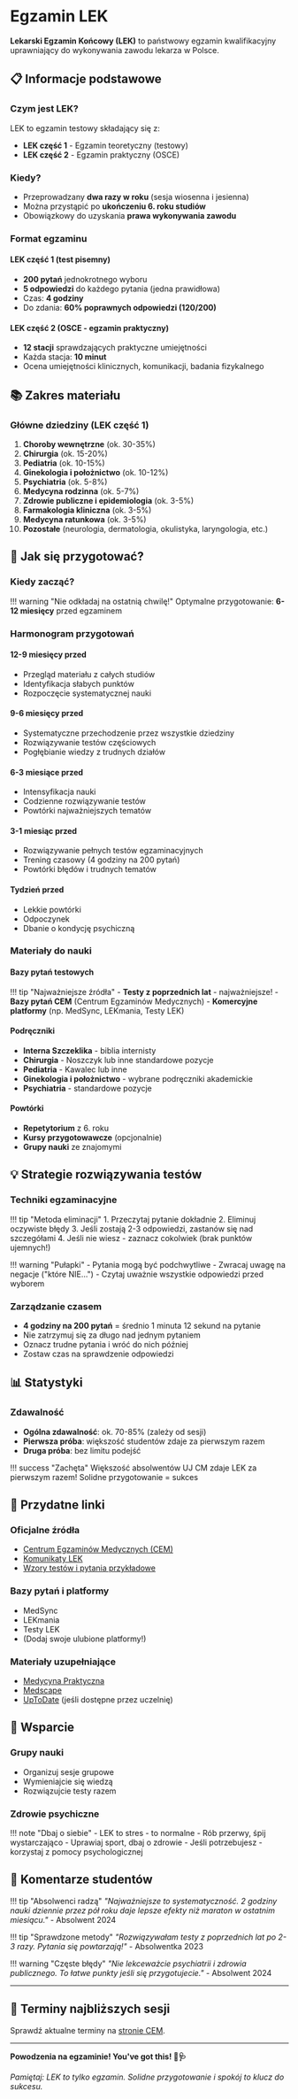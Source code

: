 # Egzamin LEK

**Lekarski Egzamin Końcowy (LEK)** to państwowy egzamin kwalifikacyjny uprawniający do wykonywania zawodu lekarza w Polsce.

## 📋 Informacje podstawowe

### Czym jest LEK?

LEK to egzamin testowy składający się z:
- **LEK część 1** - Egzamin teoretyczny (testowy)
- **LEK część 2** - Egzamin praktyczny (OSCE)

### Kiedy?

- Przeprowadzany **dwa razy w roku** (sesja wiosenna i jesienna)
- Można przystąpić po **ukończeniu 6. roku studiów**
- Obowiązkowy do uzyskania **prawa wykonywania zawodu**

### Format egzaminu

#### LEK część 1 (test pisemny)
- **200 pytań** jednokrotnego wyboru
- **5 odpowiedzi** do każdego pytania (jedna prawidłowa)
- Czas: **4 godziny**
- Do zdania: **60% poprawnych odpowiedzi (120/200)**

#### LEK część 2 (OSCE - egzamin praktyczny)
- **12 stacji** sprawdzających praktyczne umiejętności
- Każda stacja: **10 minut**
- Ocena umiejętności klinicznych, komunikacji, badania fizykalnego

## 📚 Zakres materiału

### Główne dziedziny (LEK część 1)

1. **Choroby wewnętrzne** (ok. 30-35%)
2. **Chirurgia** (ok. 15-20%)
3. **Pediatria** (ok. 10-15%)
4. **Ginekologia i położnictwo** (ok. 10-12%)
5. **Psychiatria** (ok. 5-8%)
6. **Medycyna rodzinna** (ok. 5-7%)
7. **Zdrowie publiczne i epidemiologia** (ok. 3-5%)
8. **Farmakologia kliniczna** (ok. 3-5%)
9. **Medycyna ratunkowa** (ok. 3-5%)
10. **Pozostałe** (neurologia, dermatologia, okulistyka, laryngologia, etc.)

## 🎯 Jak się przygotować?

### Kiedy zacząć?

!!! warning "Nie odkładaj na ostatnią chwilę!"
    Optymalne przygotowanie: **6-12 miesięcy** przed egzaminem

### Harmonogram przygotowań

#### 12-9 miesięcy przed
- Przegląd materiału z całych studiów
- Identyfikacja słabych punktów
- Rozpoczęcie systematycznej nauki

#### 9-6 miesięcy przed
- Systematyczne przechodzenie przez wszystkie dziedziny
- Rozwiązywanie testów częściowych
- Pogłębianie wiedzy z trudnych działów

#### 6-3 miesiące przed
- Intensyfikacja nauki
- Codzienne rozwiązywanie testów
- Powtórki najważniejszych tematów

#### 3-1 miesiąc przed
- Rozwiązywanie pełnych testów egzaminacyjnych
- Trening czasowy (4 godziny na 200 pytań)
- Powtórki błędów i trudnych tematów

#### Tydzień przed
- Lekkie powtórki
- Odpoczynek
- Dbanie o kondycję psychiczną

### Materiały do nauki

#### Bazy pytań testowych
!!! tip "Najważniejsze źródła"
    - **Testy z poprzednich lat** - najważniejsze!
    - **Bazy pytań CEM** (Centrum Egzaminów Medycznych)
    - **Komercyjne platformy** (np. MedSync, LEKmania, Testy LEK)

#### Podręczniki
- **Interna Szczeklika** - biblia internisty
- **Chirurgia** - Noszczyk lub inne standardowe pozycje
- **Pediatria** - Kawalec lub inne
- **Ginekologia i położnictwo** - wybrane podręczniki akademickie
- **Psychiatria** - standardowe pozycje

#### Powtórki
- **Repetytorium** z 6. roku
- **Kursy przygotowawcze** (opcjonalnie)
- **Grupy nauki** ze znajomymi

## 💡 Strategie rozwiązywania testów

### Techniki egzaminacyjne

!!! tip "Metoda eliminacji"
    1. Przeczytaj pytanie dokładnie
    2. Eliminuj oczywiste błędy
    3. Jeśli zostają 2-3 odpowiedzi, zastanów się nad szczegółami
    4. Jeśli nie wiesz - zaznacz cokolwiek (brak punktów ujemnych!)

!!! warning "Pułapki"
    - Pytania mogą być podchwytliwe
    - Zwracaj uwagę na negacje ("które NIE...")
    - Czytaj uważnie wszystkie odpowiedzi przed wyborem

### Zarządzanie czasem

- **4 godziny na 200 pytań** = średnio 1 minuta 12 sekund na pytanie
- Nie zatrzymuj się za długo nad jednym pytaniem
- Oznacz trudne pytania i wróć do nich później
- Zostaw czas na sprawdzenie odpowiedzi

## 📊 Statystyki

### Zdawalność

- **Ogólna zdawalność**: ok. 70-85% (zależy od sesji)
- **Pierwsza próba**: większość studentów zdaje za pierwszym razem
- **Druga próba**: bez limitu podejść

!!! success "Zachęta"
    Większość absolwentów UJ CM zdaje LEK za pierwszym razem!
    Solidne przygotowanie = sukces

## 🔗 Przydatne linki

### Oficjalne źródła
- [Centrum Egzaminów Medycznych (CEM)](https://www.cem.edu.pl/)
- [Komunikaty LEK](https://www.cem.edu.pl/lek)
- [Wzory testów i pytania przykładowe](https://www.cem.edu.pl/wzory-zestaw-lek)

### Bazy pytań i platformy
- MedSync
- LEKmania
- Testy LEK
- (Dodaj swoje ulubione platformy!)

### Materiały uzupełniające
- [Medycyna Praktyczna](https://www.mp.pl/)
- [Medscape](https://www.medscape.com/)
- [UpToDate](https://www.uptodate.com/) (jeśli dostępne przez uczelnię)

## 🤝 Wsparcie

### Grupy nauki
- Organizuj sesje grupowe
- Wymieniajcie się wiedzą
- Rozwiązujcie testy razem

### Zdrowie psychiczne
!!! note "Dbaj o siebie"
    - LEK to stres - to normalne
    - Rób przerwy, śpij wystarczająco
    - Uprawiaj sport, dbaj o zdrowie
    - Jeśli potrzebujesz - korzystaj z pomocy psychologicznej

## 💬 Komentarze studentów

!!! tip "Absolwenci radzą"
    *"Najważniejsze to systematyczność. 2 godziny nauki dziennie przez pół roku daje lepsze efekty niż maraton w ostatnim miesiącu."* - Absolwent 2024

!!! tip "Sprawdzone metody"
    *"Rozwiązywałam testy z poprzednich lat po 2-3 razy. Pytania się powtarzają!"* - Absolwentka 2023

!!! warning "Częste błędy"
    *"Nie lekceważcie psychiatrii i zdrowia publicznego. To łatwe punkty jeśli się przygotujecie."* - Absolwent 2024

---

## 📅 Terminy najbliższych sesji

Sprawdź aktualne terminy na [stronie CEM](https://www.cem.edu.pl/lek).

---

**Powodzenia na egzaminie! You've got this! 💪🩺**

*Pamiętaj: LEK to tylko egzamin. Solidne przygotowanie i spokój to klucz do sukcesu.*
